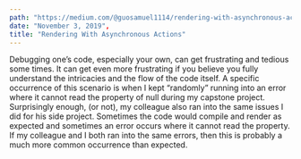 ```yaml
---
path: "https://medium.com/@guosamuel1114/rendering-with-asynchronous-actions-aca319db5aee"
date: "November 3, 2019",
title: "Rendering With Asynchronous Actions"
---
```


Debugging one’s code, especially your own, can get frustrating and tedious some times. It can get even more frustrating if you believe you fully understand the intricacies and the flow of the code itself. A specific occurrence of this scenario is when I kept “randomly” running into an error where it cannot read the property of null during my capstone project. Surprisingly enough, (or not), my colleague also ran into the same issues I did for his side project. Sometimes the code would compile and render as expected and sometimes an error occurs where it cannot read the property. If my colleague and I both ran into the same errors, then this is probably a much more common occurrence than expected.
